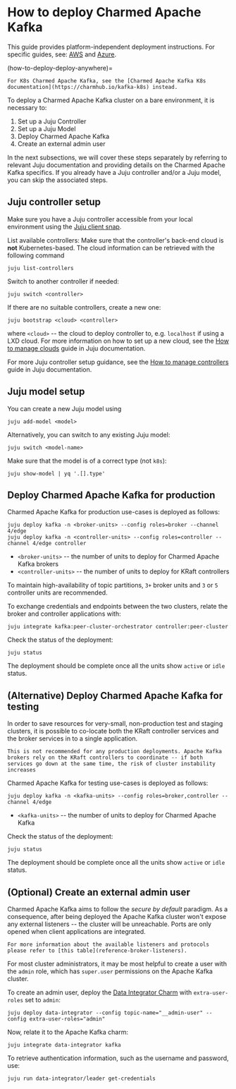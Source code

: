 # How to deploy Charmed Apache Kafka

This guide provides platform-independent deployment instructions.
For specific guides, see: [AWS](how-to-deploy-deploy-on-aws) and [Azure](how-to-deploy-deploy-on-azure).

(how-to-deploy-deploy-anywhere)=

```{caution}
For K8s Charmed Apache Kafka, see the [Charmed Apache Kafka K8s documentation](https://charmhub.io/kafka-k8s) instead.
```

To deploy a Charmed Apache Kafka cluster on a bare environment, it is necessary to:

1. Set up a Juju Controller
2. Set up a Juju Model
3. Deploy Charmed Apache Kafka
4. Create an external admin user

In the next subsections, we will cover these steps separately by referring to 
relevant Juju documentation and providing details on the Charmed Apache Kafka specifics.
If you already have a Juju controller and/or a Juju model, you can skip the associated steps.

## Juju controller setup

Make sure you have a Juju controller accessible from 
your local environment using the [Juju client snap](https://snapcraft.io/juju). 

List available controllers:
Make sure that the controller's back-end cloud is **not** Kubernetes-based.
The cloud information can be retrieved with the following command

```shell
juju list-controllers
```

Switch to another controller if needed:

```shell
juju switch <controller>
```

If there are no suitable controllers, create a new one:

```shell
juju bootstrap <cloud> <controller>
```

where `<cloud>` -- the cloud to deploy controller to, e.g. `localhost` if using a LXD cloud. For more information on how to set up a new cloud, see the [How to manage clouds](https://documentation.ubuntu.com/juju/latest/howto/manage-clouds/index.html) guide in Juju documentation.

For more Juju controller setup guidance, see the [How to manage controllers](https://documentation.ubuntu.com/juju/3.6/howto/manage-controllers/) guide in Juju documentation.

## Juju model setup

You can create a new Juju model using 

```shell
juju add-model <model>
```

Alternatively, you can switch to any existing Juju model: 

```shell
juju switch <model-name>
```

Make sure that the model is of a correct type (not `k8s`):

```shell
juju show-model | yq '.[].type'
```

## Deploy Charmed Apache Kafka for production

Charmed Apache Kafka for production use-cases is deployed as follows:

```shell
juju deploy kafka -n <broker-units> --config roles=broker --channel 4/edge
juju deploy kafka -n <controller-units> --config roles=controller --channel 4/edge controller
```

- `<broker-units>` -- the number of units to deploy for Charmed Apache Kafka brokers
- `<controller-units>` -- the number of units to deploy for KRaft controllers

To maintain high-availability of topic partitions, `3+` broker units and `3` or `5` controller units are recommended.

To exchange credentials and endpoints between the two clusters, relate the broker and controller applications with:

```shell
juju integrate kafka:peer-cluster-orchestrator controller:peer-cluster
```

Check the status of the deployment:

```shell
juju status
```

The deployment should be complete once all the units show `active` or `idle` status.

## (Alternative) Deploy Charmed Apache Kafka for testing

In order to save resources for very-small, non-production test and staging clusters, it is possible to co-locate both the KRaft controller services and the broker services in to a single application.

```{warning}
This is not recommended for any production deployments. Apache Kafka brokers rely on the KRaft controllers to coordinate -- if both services go down at the same time, the risk of cluster instability increases
```

Charmed Apache Kafka for testing use-cases is deployed as follows:

```shell
juju deploy kafka -n <kafka-units> --config roles=broker,controller --channel 4/edge
```

- `<kafka-units>` -- the number of units to deploy for Charmed Apache Kafka

Check the status of the deployment:

```shell
juju status
```

The deployment should be complete once all the units show `active` or `idle` status.

## (Optional) Create an external admin user

Charmed Apache Kafka aims to follow the _secure by default_ paradigm. As a consequence, after being deployed the Apache Kafka cluster
won't expose any external listeners -- the cluster will be unreachable. Ports are only opened when client applications are integrated.

```{note}
For more information about the available listeners and protocols please refer to [this table](reference-broker-listeners). 
```

For most cluster administrators, it may be most helpful to create a user with the `admin` role, which has `super.user` permissions on the Apache Kafka cluster.

To create an admin user, deploy the [Data Integrator Charm](https://charmhub.io/data-integrator) with
`extra-user-roles` set to `admin`:

```shell
juju deploy data-integrator --config topic-name="__admin-user" --config extra-user-roles="admin"
```

Now, relate it to the Apache Kafka charm:

```shell
juju integrate data-integrator kafka
```

To retrieve authentication information, such as the username and password, use:

```shell
juju run data-integrator/leader get-credentials
```
